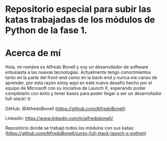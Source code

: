 # Repositorio especial para subir las katas trabajadas de los módulos de Python de la fase 1.

# Acerca de mí

Hola, mi nombre es Alfredo Bonell y soy un desarrollador de software entusiasta a las nuevas tecnologías. Actualmente tengo conocimientos tanto en la parte del front-end como en la back-end y nunca me canso de aprender, por esta razón estoy aquí en este nuevo desafío hecho por el equipo de Microsoft con su iniciativa de Launch X, esperando poder completarlo con éxito y tener bases para poder llegar a ser un desarrollador full-stack! 🤓

GitHub: @AlfredoBonell (https://github.com/AlfredoBonell)

LinkedIn: https://www.linkedin.com/in/alfredobonell/

Repositorio donde se trabajó todos los módulos con sus katas: (https://github.com/AlfredoBonell/curso-full-stack-launch-x-python)